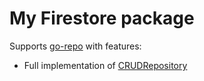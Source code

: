 # My Firestore package
Supports [go-repo](github.com/maohieng/go-repo)
with features:
- Full implementation of [CRUDRepository]((github.com/maohieng/go-repo))